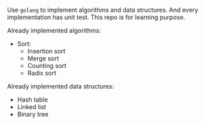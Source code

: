 Use `golang` to implement algorithms and data structures. And every implementation has unit test. This repo is for learning purpose.

Already implemented algorithms:
* Sort:
  * Insertion sort
  * Merge sort
  * Counting sort
  * Radix sort 


Already implemented data structures:
* Hash table
* Linked list
* Binary tree